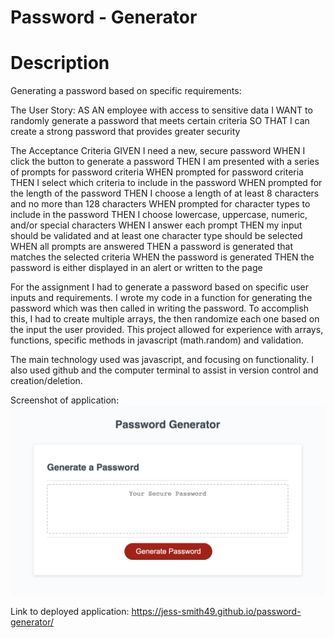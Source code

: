 # Password - Generator

# Description
Generating a password based on specific requirements:

The User Story:
AS AN employee with access to sensitive data
I WANT to randomly generate a password that meets certain criteria
SO THAT I can create a strong password that provides greater security

The Acceptance Criteria
GIVEN I need a new, secure password
WHEN I click the button to generate a password
THEN I am presented with a series of prompts for password criteria 
WHEN prompted for password criteria
THEN I select which criteria to include in the password
WHEN prompted for the length of the password
THEN I choose a length of at least 8 characters and no more than 128 characters 
WHEN prompted for character types to include in the password
THEN I choose lowercase, uppercase, numeric, and/or special characters
WHEN I answer each prompt
THEN my input should be validated and at least one character type should be selected
WHEN all prompts are answered
THEN a password is generated that matches the selected criteria
WHEN the password is generated
THEN the password is either displayed in an alert or written to the page


For the assignment I had to generate a password based on specific user inputs and requirements. I wrote my code in a function for generating the password which was then called in writing the password. To accomplish this, I had to create multiple arrays, the then randomize each one based on the input the user provided. This project allowed for experience with arrays, functions, specific methods in javascript (math.random) and validation. 

The main technology used was javascript, and focusing on functionality. I also used github and the computer terminal to assist in version control and creation/deletion. 

Screenshot of application: 
![screenshot](/assets/passwordgenerator.png)

Link to deployed application:
https://jess-smith49.github.io/password-generator/
